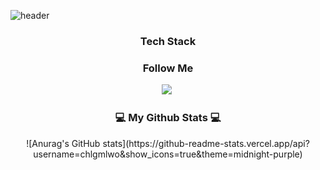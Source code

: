 ![header](https://capsule-render.vercel.app/api?type=soft&color=hexacode000000&text=Welcome!&fontColor=8000FF&fontAlign=78&animation=fadeIn)
</p>


<h3 align="center"> Tech Stack </h3>
<p align="center">
</p>

<h3 align="center"> Follow Me </h3>
<p align="center">
  <a href="https://instagram.com/gmlwo_00?igshid=YmMyMTA2M2Y="><img src="https://img.shields.io/badge/Instagram-E4405F?style=flat-square&logo=Instagram&logoColor=white&link=https://instagram.com/gmlwo_00?igshid=YmMyMTA2M2Y="/></a>&nbsp
</p>
<h3 align="center">💻 My Github Stats 💻</h3>
<div align="center">
![Anurag's GitHub stats](https://github-readme-stats.vercel.app/api?username=chlgmlwo&show_icons=true&theme=midnight-purple)
